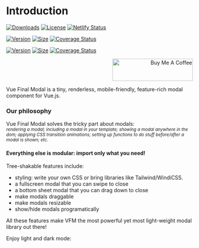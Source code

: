 # Introduction

<VfmLogo />

<p class="flex h-8 space-x-4">
  <a href="https://npmcharts.com/compare/vue-final-modal?minimal=true"><img src="https://badgen.net/npm/dm/vue-final-modal" alt="Downloads"></a>
  <a href="https://www.npmjs.com/package/vue-final-modal"><img src="https://img.shields.io/npm/l/vue-final-modal.svg?sanitize=true" alt="License"></a>
  <a href="https://app.netlify.com/sites/vue-final-modal/deploys"><img src="https://api.netlify.com/api/v1/badges/444b13a8-540f-4438-94da-80c865c8f103/deploy-status" alt="Netlify Status"></a>
</p>

<p class="flex h-8 space-x-4">
  <a href="https://www.npmjs.com/package/vue-final-modal"><img src="https://badgen.net/npm/v/vue-final-modal" alt="Version"></a>
  <a href="https://www.npmjs.com/package/vue-final-modal"><img src="https://badgen.net/badgesize/brotli/hunterliu1003/vue-final-modal/master/dist/VueFinalModal.umd.js" alt="Size"></a>
  <a href='https://coveralls.io/github/vue-final/vue-final-modal?branch=master'><img src='https://coveralls.io/repos/github/vue-final/vue-final-modal/badge.svg?branch=master' alt='Coverage Status' /></a>
</p>

<p class="flex h-8 space-x-4">
  <a href="https://www.npmjs.com/package/vue-final-modal"><img src="https://badgen.net/npm/v/vue-final-modal/next" alt="Version"></a>
  <a href="https://www.npmjs.com/package/vue-final-modal"><img src="https://badgen.net/badgesize/brotli/hunterliu1003/vue-final-modal/v3/dist/VueFinalModal.umd.js" alt="Size"></a>
  <a href='https://coveralls.io/github/vue-final/vue-final-modal?branch=v3'><img src='https://coveralls.io/repos/github/vue-final/vue-final-modal/badge.svg?branch=v3' alt='Coverage Status' /></a>
</p>

<p align="right">
  <a href="https://www.buymeacoffee.com/PL2qJIx" target="_blank" rel="noopener noreferrer">
    <img src="https://cdn.buymeacoffee.com/buttons/v2/default-green.png" alt="Buy Me A Coffee" style="height: 60px !important;width: 217px !important;" >
  </a>
</p>

Vue Final Modal is a tiny, renderless, mobile-friendly, feature-rich modal component for Vue.js.

### Our philosophy

Vue Final Modal solves the tricky part about modals:
<br />
<small class="pl-4 block">_rendering a modal; including a modal in your template; showing a modal anywhere in the dom; applying CSS transition animations; setting up functions to do stuff before/after a modal is shown; etc._</small>

#### **Everything else is modular:** import only what you need!

Tree-shakable features include:
- styling: write your own CSS or bring libraries like Tailwind/WindiCSS.
- a fullscreen modal that you can swipe to close
- a bottom sheet modal that you can drag down to close
- make modals draggable
- make modals resizable
- show/hide modals programatically

All these features make VFM the most powerful yet most light-weight modal library out there!

<p class="flex items-center">Enjoy light and dark mode:&nbsp;<theme-toggle class="p-2"></theme-toggle></p>
